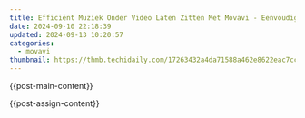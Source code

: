 ```yaml
---
title: Efficiënt Muziek Onder Video Laten Zitten Met Movavi - Eenvoudige Stappen Voor Optimale Kijk Ervaring
date: 2024-09-10 22:18:39
updated: 2024-09-13 10:20:57
categories:
  - movavi
thumbnail: https://thmb.techidaily.com/17263432a4da71588a462e8622eac7cc19ae8cc8f344874cb12e1227c68d7ef4.jpg
---
```


{{post-main-content}}

<ins class="adsbygoogle"
     style="display:block"
     data-ad-format="autorelaxed"
     data-ad-client="ca-pub-7571918770474297"
     data-ad-slot="1223367746"></ins>

{{post-assign-content}}

<ins class="adsbygoogle"
     style="display:block"
     data-ad-client="ca-pub-7571918770474297"
     data-ad-slot="8358498916"
     data-ad-format="auto"
     data-full-width-responsive="true"></ins>
